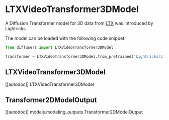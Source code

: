 <!-- Copyright 2025 The HuggingFace Team. All rights reserved.

Licensed under the Apache License, Version 2.0 (the "License"); you may not use this file except in compliance with
the License. You may obtain a copy of the License at

http://www.apache.org/licenses/LICENSE-2.0

Unless required by applicable law or agreed to in writing, software distributed under the License is distributed on
an "AS IS" BASIS, WITHOUT WARRANTIES OR CONDITIONS OF ANY KIND, either express or implied. See the License for the
specific language governing permissions and limitations under the License. -->

# LTXVideoTransformer3DModel

A Diffusion Transformer model for 3D data from [LTX](https://huggingface.co/Lightricks/LTX-Video) was introduced by Lightricks.

The model can be loaded with the following code snippet.

```python
from diffusers import LTXVideoTransformer3DModel

transformer = LTXVideoTransformer3DModel.from_pretrained("Lightricks/LTX-Video", subfolder="transformer", torch_dtype=torch.bfloat16).to("cuda")
```

## LTXVideoTransformer3DModel

[[autodoc]] LTXVideoTransformer3DModel

## Transformer2DModelOutput

[[autodoc]] models.modeling_outputs.Transformer2DModelOutput

